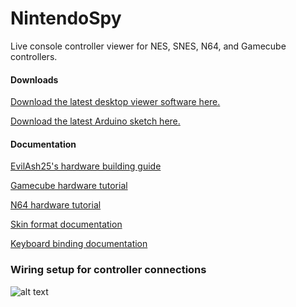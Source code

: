 NintendoSpy
======

Live console controller viewer for NES, SNES, N64, and Gamecube controllers.

#### Downloads

[Download the latest desktop viewer software here.](https://github.com/jaburns/NintendoSpy/releases)

[Download the latest Arduino sketch here.](https://raw.github.com/jaburns/NintendoSpy/master/firmware/firmware.ino)

#### Documentation

[EvilAsh25's hardware building guide](https://github.com/jaburns/NintendoSpy/blob/master/docs/guide-evilash25.md)

[Gamecube hardware tutorial](https://github.com/jaburns/NintendoSpy/blob/master/docs/tutorial-gamecube.md)

[N64 hardware tutorial](https://github.com/jaburns/NintendoSpy/blob/master/docs/tutorial-n64.md)

[Skin format documentation](https://github.com/jaburns/NintendoSpy/blob/master/docs/skins.md)

[Keyboard binding documentation](https://github.com/jaburns/NintendoSpy/blob/master/docs/keybindings.md)

### Wiring setup for controller connections

![alt text](https://github.com/jaburns/NintendoSpy/raw/master/docs/tutorial-images/wiring-all.jpg "")
